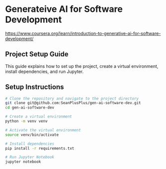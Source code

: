 # Generateive AI for Software Development

https://www.coursera.org/learn/introduction-to-generative-ai-for-software-development/

## Project Setup Guide

This guide explains how to set up the project, create a virtual environment, install dependencies, and run Jupyter.

## Setup Instructions

```bash
# Clone the repository and navigate to the project directory
git clone git@github.com:SeanPlusPlus/gen-ai-software-dev.git
cd gen-ai-software-dev 

# Create a virtual environment
python -m venv venv

# Activate the virtual environment
source venv/bin/activate  

# Install dependencies
pip install -r requirements.txt

# Run Jupyter Notebook
jupyter notebook
```
